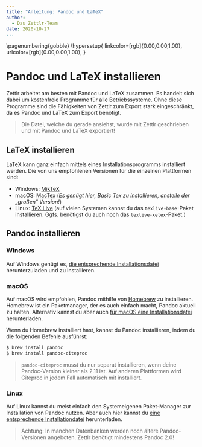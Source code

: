 ```yaml
---
title: "Anleitung: Pandoc und LaTeX"
author:
  - Das Zettlr-Team
date: 2020-10-27
...
```


\pagenumbering{gobble}
\hypersetup{
linkcolor=[rgb]{0.00,0.00,1.00},
urlcolor=[rgb]{0.00,0.00,1.00},
}

# Pandoc und LaTeX installieren

Zettlr arbeitet am besten mit Pandoc und LaTeX zusammen. Es handelt sich dabei um kostenfreie Programme für alle Betriebssysteme. Ohne diese Programme sind die Fähigkeiten von Zettlr zum Export stark eingeschränkt, da es Pandoc und LaTeX zum Export benötigt.

> Die Datei, welche du gerade ansiehst, wurde mit Zettlr geschrieben und mit Pandoc und LaTeX exportiert!

## LaTeX installieren

LaTeX kann ganz einfach mittels eines Installationsprogramms installiert werden. Die von uns empfohlenen Versionen für die einzelnen Plattformen sind:

* Windows: [MikTeX](https://miktex.org/download)
* macOS: [MacTex](https://www.tug.org/mactex/morepackages.html) (_Es genügt hier, Basic Tex zu installieren, anstelle der „großen“ Version!_)
* Linux: [TeX Live](https://www.tug.org/texlive/) (auf vielen Systemen kannst du das `texlive-base`-Paket installieren. Ggfs. benötigst du auch noch das `texlive-xetex`-Paket.)

## Pandoc installieren

### Windows

Auf Windows genügt es, [die entsprechende Installationsdatei](https://github.com/jgm/pandoc/releases/latest) herunterzuladen und zu installieren.

### macOS

Auf macOS wird empfohlen, Pandoc mithilfe von [Homebrew](https://brew.sh/) zu installieren. Homebrew ist ein Paketmanager, der es auch einfach macht, Pandoc aktuell zu halten. Alternativ kannst du aber auch [für macOS eine Installationsdatei](https://github.com/jgm/pandoc/releases/latest) herunterladen.

Wenn du Homebrew installiert hast, kannst du Pandoc installieren, indem du die folgenden Befehle ausführst:

```bash
$ brew install pandoc
$ brew install pandoc-citeproc
```

> `pandoc-citeproc` musst du nur separat installieren, wenn deine Pandoc-Version kleiner als 2.11 ist. Auf anderen Plattformen wird Citeproc in jedem Fall automatisch mit installiert.

### Linux

Auf Linux kannst du meist einfach den Systemeigenen Paket-Manager zur Installation von Pandoc nutzen. Aber auch hier kannst du [eine entsprechende Installationdatei](https://github.com/jgm/pandoc/releases/latest) herunterladen.

> Achtung: In manchen Datenbanken werden noch ältere Pandoc-Versionen angeboten. Zettlr benötigt mindestens Pandoc 2.0!
